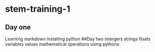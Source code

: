 # stem-training-1
## Day one
Learning markdown
installing python
##Day two
intergers
strings
floats
variables
values
mathematical operations using pythons
